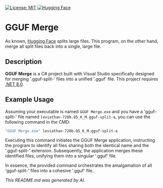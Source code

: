 [![License: MIT](https://img.shields.io/badge/License-MIT-green.svg)](https://opensource.org/licenses/MIT) [![Hugging Face](https://img.shields.io/badge/Powered%20by-Hugging%20Face-yellow)](https://huggingface.co/)
# GGUF Merge
As known, [Hugging Face](https://huggingface.co/) splits large files. This program, on the other hand, merge all split files back into a single, large file.

## Description

**GGUF Merge** is a C# project built with Visual Studio specifically designed for merging '.gguf-split-' files into a unified '.gguf' file. This project requires [.NET 8.0](https://dotnet.microsoft.com/en-us/download/dotnet/8.0).

## Example Usage

Assuming your executable is named `GGUF Merge.exe` and you have a 'gguf-split-' file named `leviathan-720b.Q5_K_M.gguf-split-a`, you can use the following command in the CMD:

```bash
"GGUF Merge.exe" leviathan-720b.Q5_K_M.gguf-split-a
```
Executing this command initiates the GGUF Merge application, instructing the program to identify all files sharing both the identical name and the '.gguf-split-' extension. Subsequently, the application merges these identified files, unifying them into a singular '.gguf' file.

In essence, the provided command orchestrates the amalgamation of all 'gguf-split-' files into a cohesive '.gguf' file.

*This README.md was generated by AI.*
